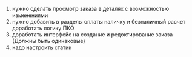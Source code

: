 1) нужно сделать просмотр заказа в деталях с возможностью изменениями 
2) нужно добавить в разделы оплаты наличку и безналичный расчет доработать логику ПКО
3) доработать интерфейс на создание и редоктирование заказа (Должны быть одинаковые)
4) надо настроить статик 
